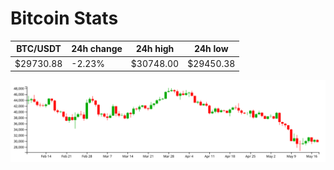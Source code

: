 # Bitcoin Stats

BTC/USDT|24h change|24h high|24h low|
|---|---|---|---|
|$29730.88|-2.23%|$30748.00|$29450.38|

<img src="./chart.svg">
